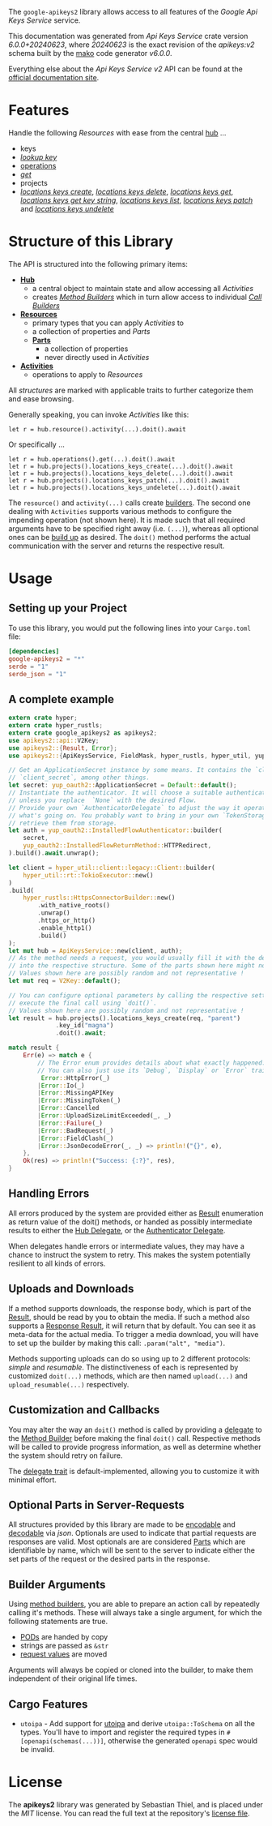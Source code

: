 <!---
DO NOT EDIT !
This file was generated automatically from 'src/generator/templates/api/README.md.mako'
DO NOT EDIT !
-->
The `google-apikeys2` library allows access to all features of the *Google Api Keys Service* service.

This documentation was generated from *Api Keys Service* crate version *6.0.0+20240623*, where *20240623* is the exact revision of the *apikeys:v2* schema built by the [mako](http://www.makotemplates.org/) code generator *v6.0.0*.

Everything else about the *Api Keys Service* *v2* API can be found at the
[official documentation site](https://cloud.google.com/api-keys/docs).
# Features

Handle the following *Resources* with ease from the central [hub](https://docs.rs/google-apikeys2/6.0.0+20240623/google_apikeys2/ApiKeysService) ...

* keys
 * [*lookup key*](https://docs.rs/google-apikeys2/6.0.0+20240623/google_apikeys2/api::KeyLookupKeyCall)
* [operations](https://docs.rs/google-apikeys2/6.0.0+20240623/google_apikeys2/api::Operation)
 * [*get*](https://docs.rs/google-apikeys2/6.0.0+20240623/google_apikeys2/api::OperationGetCall)
* projects
 * [*locations keys create*](https://docs.rs/google-apikeys2/6.0.0+20240623/google_apikeys2/api::ProjectLocationKeyCreateCall), [*locations keys delete*](https://docs.rs/google-apikeys2/6.0.0+20240623/google_apikeys2/api::ProjectLocationKeyDeleteCall), [*locations keys get*](https://docs.rs/google-apikeys2/6.0.0+20240623/google_apikeys2/api::ProjectLocationKeyGetCall), [*locations keys get key string*](https://docs.rs/google-apikeys2/6.0.0+20240623/google_apikeys2/api::ProjectLocationKeyGetKeyStringCall), [*locations keys list*](https://docs.rs/google-apikeys2/6.0.0+20240623/google_apikeys2/api::ProjectLocationKeyListCall), [*locations keys patch*](https://docs.rs/google-apikeys2/6.0.0+20240623/google_apikeys2/api::ProjectLocationKeyPatchCall) and [*locations keys undelete*](https://docs.rs/google-apikeys2/6.0.0+20240623/google_apikeys2/api::ProjectLocationKeyUndeleteCall)




# Structure of this Library

The API is structured into the following primary items:

* **[Hub](https://docs.rs/google-apikeys2/6.0.0+20240623/google_apikeys2/ApiKeysService)**
    * a central object to maintain state and allow accessing all *Activities*
    * creates [*Method Builders*](https://docs.rs/google-apikeys2/6.0.0+20240623/google_apikeys2/common::MethodsBuilder) which in turn
      allow access to individual [*Call Builders*](https://docs.rs/google-apikeys2/6.0.0+20240623/google_apikeys2/common::CallBuilder)
* **[Resources](https://docs.rs/google-apikeys2/6.0.0+20240623/google_apikeys2/common::Resource)**
    * primary types that you can apply *Activities* to
    * a collection of properties and *Parts*
    * **[Parts](https://docs.rs/google-apikeys2/6.0.0+20240623/google_apikeys2/common::Part)**
        * a collection of properties
        * never directly used in *Activities*
* **[Activities](https://docs.rs/google-apikeys2/6.0.0+20240623/google_apikeys2/common::CallBuilder)**
    * operations to apply to *Resources*

All *structures* are marked with applicable traits to further categorize them and ease browsing.

Generally speaking, you can invoke *Activities* like this:

```Rust,ignore
let r = hub.resource().activity(...).doit().await
```

Or specifically ...

```ignore
let r = hub.operations().get(...).doit().await
let r = hub.projects().locations_keys_create(...).doit().await
let r = hub.projects().locations_keys_delete(...).doit().await
let r = hub.projects().locations_keys_patch(...).doit().await
let r = hub.projects().locations_keys_undelete(...).doit().await
```

The `resource()` and `activity(...)` calls create [builders][builder-pattern]. The second one dealing with `Activities`
supports various methods to configure the impending operation (not shown here). It is made such that all required arguments have to be
specified right away (i.e. `(...)`), whereas all optional ones can be [build up][builder-pattern] as desired.
The `doit()` method performs the actual communication with the server and returns the respective result.

# Usage

## Setting up your Project

To use this library, you would put the following lines into your `Cargo.toml` file:

```toml
[dependencies]
google-apikeys2 = "*"
serde = "1"
serde_json = "1"
```

## A complete example

```Rust
extern crate hyper;
extern crate hyper_rustls;
extern crate google_apikeys2 as apikeys2;
use apikeys2::api::V2Key;
use apikeys2::{Result, Error};
use apikeys2::{ApiKeysService, FieldMask, hyper_rustls, hyper_util, yup_oauth2};

// Get an ApplicationSecret instance by some means. It contains the `client_id` and
// `client_secret`, among other things.
let secret: yup_oauth2::ApplicationSecret = Default::default();
// Instantiate the authenticator. It will choose a suitable authentication flow for you,
// unless you replace  `None` with the desired Flow.
// Provide your own `AuthenticatorDelegate` to adjust the way it operates and get feedback about
// what's going on. You probably want to bring in your own `TokenStorage` to persist tokens and
// retrieve them from storage.
let auth = yup_oauth2::InstalledFlowAuthenticator::builder(
    secret,
    yup_oauth2::InstalledFlowReturnMethod::HTTPRedirect,
).build().await.unwrap();

let client = hyper_util::client::legacy::Client::builder(
    hyper_util::rt::TokioExecutor::new()
)
.build(
    hyper_rustls::HttpsConnectorBuilder::new()
        .with_native_roots()
        .unwrap()
        .https_or_http()
        .enable_http1()
        .build()
);
let mut hub = ApiKeysService::new(client, auth);
// As the method needs a request, you would usually fill it with the desired information
// into the respective structure. Some of the parts shown here might not be applicable !
// Values shown here are possibly random and not representative !
let mut req = V2Key::default();

// You can configure optional parameters by calling the respective setters at will, and
// execute the final call using `doit()`.
// Values shown here are possibly random and not representative !
let result = hub.projects().locations_keys_create(req, "parent")
             .key_id("magna")
             .doit().await;

match result {
    Err(e) => match e {
        // The Error enum provides details about what exactly happened.
        // You can also just use its `Debug`, `Display` or `Error` traits
         Error::HttpError(_)
        |Error::Io(_)
        |Error::MissingAPIKey
        |Error::MissingToken(_)
        |Error::Cancelled
        |Error::UploadSizeLimitExceeded(_, _)
        |Error::Failure(_)
        |Error::BadRequest(_)
        |Error::FieldClash(_)
        |Error::JsonDecodeError(_, _) => println!("{}", e),
    },
    Ok(res) => println!("Success: {:?}", res),
}

```
## Handling Errors

All errors produced by the system are provided either as [Result](https://docs.rs/google-apikeys2/6.0.0+20240623/google_apikeys2/common::Result) enumeration as return value of
the doit() methods, or handed as possibly intermediate results to either the
[Hub Delegate](https://docs.rs/google-apikeys2/6.0.0+20240623/google_apikeys2/common::Delegate), or the [Authenticator Delegate](https://docs.rs/yup-oauth2/*/yup_oauth2/trait.AuthenticatorDelegate.html).

When delegates handle errors or intermediate values, they may have a chance to instruct the system to retry. This
makes the system potentially resilient to all kinds of errors.

## Uploads and Downloads
If a method supports downloads, the response body, which is part of the [Result](https://docs.rs/google-apikeys2/6.0.0+20240623/google_apikeys2/common::Result), should be
read by you to obtain the media.
If such a method also supports a [Response Result](https://docs.rs/google-apikeys2/6.0.0+20240623/google_apikeys2/common::ResponseResult), it will return that by default.
You can see it as meta-data for the actual media. To trigger a media download, you will have to set up the builder by making
this call: `.param("alt", "media")`.

Methods supporting uploads can do so using up to 2 different protocols:
*simple* and *resumable*. The distinctiveness of each is represented by customized
`doit(...)` methods, which are then named `upload(...)` and `upload_resumable(...)` respectively.

## Customization and Callbacks

You may alter the way an `doit()` method is called by providing a [delegate](https://docs.rs/google-apikeys2/6.0.0+20240623/google_apikeys2/common::Delegate) to the
[Method Builder](https://docs.rs/google-apikeys2/6.0.0+20240623/google_apikeys2/common::CallBuilder) before making the final `doit()` call.
Respective methods will be called to provide progress information, as well as determine whether the system should
retry on failure.

The [delegate trait](https://docs.rs/google-apikeys2/6.0.0+20240623/google_apikeys2/common::Delegate) is default-implemented, allowing you to customize it with minimal effort.

## Optional Parts in Server-Requests

All structures provided by this library are made to be [encodable](https://docs.rs/google-apikeys2/6.0.0+20240623/google_apikeys2/common::RequestValue) and
[decodable](https://docs.rs/google-apikeys2/6.0.0+20240623/google_apikeys2/common::ResponseResult) via *json*. Optionals are used to indicate that partial requests are responses
are valid.
Most optionals are are considered [Parts](https://docs.rs/google-apikeys2/6.0.0+20240623/google_apikeys2/common::Part) which are identifiable by name, which will be sent to
the server to indicate either the set parts of the request or the desired parts in the response.

## Builder Arguments

Using [method builders](https://docs.rs/google-apikeys2/6.0.0+20240623/google_apikeys2/common::CallBuilder), you are able to prepare an action call by repeatedly calling it's methods.
These will always take a single argument, for which the following statements are true.

* [PODs][wiki-pod] are handed by copy
* strings are passed as `&str`
* [request values](https://docs.rs/google-apikeys2/6.0.0+20240623/google_apikeys2/common::RequestValue) are moved

Arguments will always be copied or cloned into the builder, to make them independent of their original life times.

[wiki-pod]: http://en.wikipedia.org/wiki/Plain_old_data_structure
[builder-pattern]: http://en.wikipedia.org/wiki/Builder_pattern
[google-go-api]: https://github.com/google/google-api-go-client

## Cargo Features

* `utoipa` - Add support for [utoipa](https://crates.io/crates/utoipa) and derive `utoipa::ToSchema` on all
the types. You'll have to import and register the required types in `#[openapi(schemas(...))]`, otherwise the
generated `openapi` spec would be invalid.


# License
The **apikeys2** library was generated by Sebastian Thiel, and is placed
under the *MIT* license.
You can read the full text at the repository's [license file][repo-license].

[repo-license]: https://github.com/Byron/google-apis-rsblob/main/LICENSE.md


